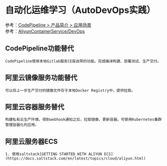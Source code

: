 # 自动化运维学习（AutoDevOps实践）


参考：[CodePipeline > 产品简介 > 应用场景](https://help.aliyun.com/document_detail/56518.html?spm=a2c4g.11186623.6.545.4ac25c2eETlStm)    
参考：[AliyunContainerService/DevOps](https://github.com/AliyunContainerService/DevOps)

## CodePipeline功能替代

    CodePipeline使用本地Gitlab服务CE版自带的功能。完成编译构建、部署测试、生产交付。

## 阿里云镜像服务功能替代

    可以将上一步生产交付的镜像文件存于本地Docker Registry中，提供拉取。

## 阿里云容器服务替代

    构建私有云生产环境，得到webhook通知之后，拉取镜像，更新容器。可使用Kubernetes集群管理容器化的应用。

## 阿里云服务器ECS

    1. 使用saltstack[GETTING STARTED WITH ALIYUN ECS](https://docs.saltstack.com/en/latest/topics/cloud/aliyun.html)


